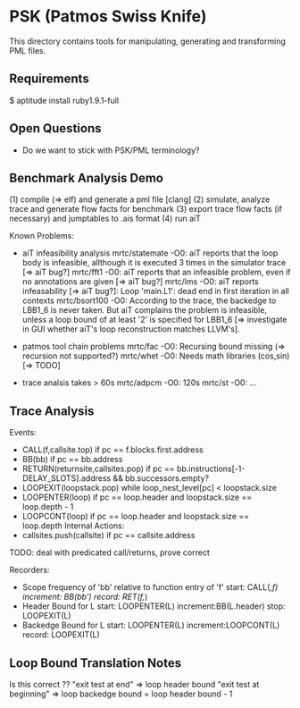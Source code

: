PSK (Patmos Swiss Knife)
========================

This directory contains tools for manipulating, generating and transforming
PML files.

Requirements
------------
$ aptitude install ruby1.9.1-full

Open Questions
--------------
* Do we want to stick with PSK/PML terminology?

Benchmark Analysis Demo
-----------------------

(1) compile (=> elf) and generate a pml file [clang]
(2) simulate, analyze trace and generate flow facts for benchmark
(3) export trace flow facts (if necessary) and jumptables to .ais format
(4) run aiT

Known Problems:

* aiT infeasibility analysis
mrtc/statemate -O0: aiT reports that the loop body is infeasible, allthough it is
                    executed 3 times in the simulator trace [=> aiT bug?]
mrtc/fft1 -O0:      aiT reports that an infeasible problem, even if no annotations are
	            given [=> aiT bug?]
mrtc/lms -O0:       aiT reports infeasability [=> aiT bug?]:
	            Loop 'main.L1': dead end in first iteration in all contexts
mrtc/bsort100 -O0:  According to the trace, the backedge to LBB1_6 is never taken.
               	    But aiT complains the problem is infeasible, unless a loop bound
	       	    of at least '2' is specified for LBB1_6 [=> investigate in GUI whether
		    aiT's loop reconstruction matches LLVM's].

* patmos tool chain problems
mrtc/fac -O0:       Recursing bound missing (=> recursion not supported?)
mrtc/whet -O0:      Needs math libraries (cos,sin) [=> TODO]

* trace analsis takes > 60s
mrtc/adpcm -O0:     120s
mrtc/st -O0:        ...

Trace Analysis
--------------

Events:
 - CALL(f,callsite.top)             if pc == f.blocks.first.address
 - BB(bb)                           if pc == bb.address
 - RETURN(returnsite,callsites.pop) if pc == bb.instructions[-1-DELAY_SLOTS].address
                                       && bb.successors.empty?
 - LOOPEXIT(loopstack.pop)          while loop_nest_level[pc] < loopstack.size
 - LOOPENTER(loop)                  if pc == loop.header and loopstack.size == loop.depth - 1
 - LOOPCONT(loop)                   if pc == loop.header and loopstack.size == loop.depth
Internal Actions:
 - callsites.push(callsite) if pc == callsite.address

TODO: deal with predicated call/returns, prove correct

Recorders:
 - Scope frequency of 'bb' relative to function entry of 'f'
 start: CALL(_,f)
 increment: BB(bb')
 record: RET(f,_)
 - Header Bound for L
 start:    LOOPENTER(L)
 increment:BB(L.header)
 stop:     LOOPEXIT(L)
 - Backedge Bound for L
 start:    LOOPENTER(L)
 increment:LOOPCONT(L)
 record:   LOOPEXIT(L)

Loop Bound Translation Notes
----------------------------
Is this correct ??
"exit test at end" => loop header bound
"exit test at beginning" => loop backedge bound = loop header bound - 1
